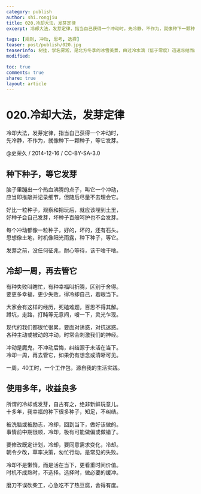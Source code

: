 ```yaml
---
category: publish
author: shi.rongjiu
title: 020.冷却大法，发芽定律
excerpt: 冷却大法，发芽定律，指当自己获得一个冲动时，先冷静，不作为，就像种下一颗种子，等它发芽。  

tags: [规则, 冲动, 思考, 选择]
teaser: post/publish/020.jpg
teaserinfo: 树挂，学名雾淞，是北方冬季的冰雪美景，由过冷水滴（低于零度）迅速冻结而成，寒江雪柳，玉树琼花。
modified: 

toc: true
comments: true
share: true
layout: article
---
```


# 020.冷却大法，发芽定律

冷却大法，发芽定律，指当自己获得一个冲动时，  
先冷静，不作为，就像种下一颗种子，等它发芽。  

@史荣久 / 2014-12-16 / CC-BY-SA-3.0  

## 种下种子，等它发芽

脑子里蹦出一个热血沸腾的点子，叫它一个冲动，  
应当即推敲并记录细节，但随后尽量不去理会它。

好比一粒种子，观察和把玩后，就应该埋到土里，  
好种子会自己发芽，坏种子百般呵护也不会发芽。

每个冲动都像一粒种子，好的，坏的，还有石头。  
思想像土地，时机像阳光雨露，种下种子，等它。

发芽之前，没任何征兆，耐心等待，该干啥干啥。

## 冷却一周，再去管它

有种失败叫瞎忙，有种幸福叫折腾，区别于舍得。  
要更多幸福，更少失败，得冷却自己，着眼当下。

大家会有这样的经历，死磕难题，百思不得其解。  
蹲坑，走路，打盹等无意间，嗖一下，灵光乍现。

现代的我们都很忙很累，要面对诱惑，对抗迷惑。  
各种主动或被动的冲动，时常会刺激我们的神经。

冲动是魔鬼，不冲动后悔，纠结源于未活在当下。  
冷却一周，再去管它，如果仍有想念或清晰可见。

一周，40工时，一个工作包，源自我的生活实践。  

## 使用多年，收益良多

所谓的冷却或发芽，自古有之，绝非新鲜玩意儿。  
十多年，我幸福的种下很多种子，知足，不纠结。

被洗脑或被励志，冷却，回到当下，做好该做的。  
事情前中期很顺，冷却，极有可能做偏或做错了。  

要修改既定计划，冷却，要同意需求变化，冷却。  
朝令夕改，草率决策，匆忙行动，是常见的失败。

冷却不是懒惰，而是活在当下，更看重时间价值。  
时机不成熟时，不选择。选择时，做必要的缓冲。

磨刀不误砍柴工，心急吃不了热豆腐，舍得有度。

